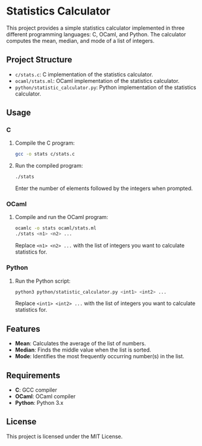 # Statistics Calculator

This project provides a simple statistics calculator implemented in three different programming languages: C, OCaml, and Python. The calculator computes the mean, median, and mode of a list of integers.

## Project Structure

- `c/stats.c`: C implementation of the statistics calculator.
- `ocaml/stats.ml`: OCaml implementation of the statistics calculator.
- `python/statistic_calculator.py`: Python implementation of the statistics calculator.

## Usage

### C

1. Compile the C program:
   ```bash
   gcc -o stats c/stats.c
   ```

2. Run the compiled program:
   ```bash
   ./stats
   ```

   Enter the number of elements followed by the integers when prompted.

### OCaml

1. Compile and run the OCaml program:
   ```bash
   ocamlc -o stats ocaml/stats.ml
   ./stats <n1> <n2> ...
   ```

   Replace `<n1> <n2> ...` with the list of integers you want to calculate statistics for.

### Python

1. Run the Python script:
   ```bash
   python3 python/statistic_calculator.py <int1> <int2> ...
   ```

   Replace `<int1> <int2> ...` with the list of integers you want to calculate statistics for.

## Features

- **Mean**: Calculates the average of the list of numbers.
- **Median**: Finds the middle value when the list is sorted.
- **Mode**: Identifies the most frequently occurring number(s) in the list.

## Requirements

- **C**: GCC compiler
- **OCaml**: OCaml compiler
- **Python**: Python 3.x

## License

This project is licensed under the MIT License. 